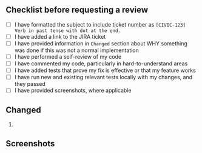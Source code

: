 ## Checklist before requesting a review

- [ ] I have formatted the subject to include ticket number as `[CIVIC-123] Verb in past tense with dot at the end.`
- [ ] I have added a link to the JIRA ticket
- [ ] I have provided information in `Changed` section about WHY something was done if this was not a normal implementation
- [ ] I have performed a self-review of my code
- [ ] I have commented my code, particularly in hard-to-understand areas
- [ ] I have added tests that prove my fix is effective or that my feature works
- [ ] I have run new and existing relevant tests locally with my changes, and they passed
- [ ] I have provided screenshots, where applicable

## Changed
1.

## Screenshots
